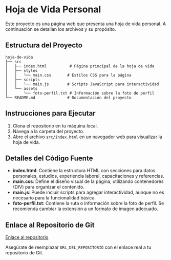 # Hoja de Vida Personal

Este proyecto es una página web que presenta una hoja de vida personal. A continuación se detallan los archivos y su propósito.

## Estructura del Proyecto

```
hoja-de-vida
├── src
│   ├── index.html          # Página principal de la hoja de vida
│   ├── styles
│   │   └── main.css       # Estilos CSS para la página
│   ├── scripts
│   │   └── main.js        # Scripts JavaScript para interactividad
│   └── assets
│       └── foto-perfil.txt # Información sobre la foto de perfil
└── README.md              # Documentación del proyecto
```

## Instrucciones para Ejecutar

1. Clona el repositorio en tu máquina local.
2. Navega a la carpeta del proyecto.
3. Abre el archivo `src/index.html` en un navegador web para visualizar la hoja de vida.

## Detalles del Código Fuente

- **index.html**: Contiene la estructura HTML con secciones para datos personales, estudios, experiencia laboral, capacitaciones y referencias.
- **main.css**: Define el diseño visual de la página, utilizando contenedores (DIV) para organizar el contenido.
- **main.js**: Puede incluir scripts para agregar interactividad, aunque no es necesario para la funcionalidad básica.
- **foto-perfil.txt**: Contiene la ruta o información sobre la foto de perfil. Se recomienda cambiar la extensión a un formato de imagen adecuado.

## Enlace al Repositorio de Git

[Enlace al repositorio](URL_DEL_REPOSITORIO) 

Asegúrate de reemplazar `URL_DEL_REPOSITORIO` con el enlace real a tu repositorio de Git.